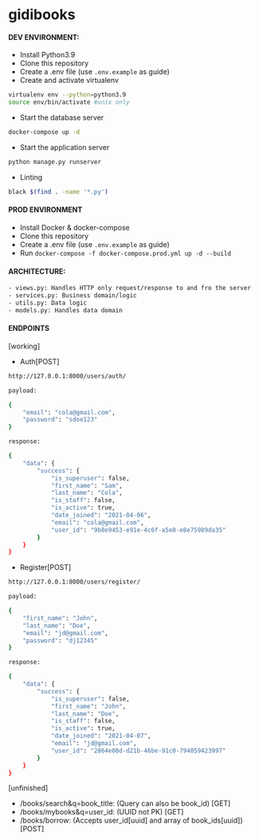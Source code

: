 # gidibooks

#### DEV ENVIRONMENT:
- Install Python3.9
- Clone this repository
- Create a .env file (use `.env.example` as guide)
- Create and activate virtualenv
```bash
virtualenv env --python=python3.9
source env/bin/activate #unix only
```

- Start the database server
```bash
docker-compose up -d
```

- Start the application server 
```bash
python manage.py runserver 
```

- Linting
```bash
black $(find . -name '*.py')
```

#### PROD ENVIRONMENT
- Install Docker & docker-compose
- Clone this repository
- Create a .env file (use `.env.example` as guide)
- Run `docker-compose -f docker-compose.prod.yml up -d --build`


#### ARCHITECTURE:

```bash
- views.py: Handles HTTP only request/response to and fro the server
- services.py: Business domain/logic
- utils.py: Data logic
- models.py: Handles data domain
```

#### ENDPOINTS 

[working]

- Auth[POST]
```bash
http://127.0.0.1:8000/users/auth/

payload:

{
    "email": "cola@gmail.com",
    "password": "sdoe123"
}

response:

{
    "data": {
        "success": {
            "is_superuser": false,
            "first_name": "Sam",
            "last_name": "Cola",
            "is_staff": false,
            "is_active": true,
            "date_joined": "2021-04-06",
            "email": "cola@gmail.com",
            "user_id": "9b8e9453-e91e-4c6f-a5e8-e8e75989da35"
        }
    }
}
```

- Register[POST]
```bash
http://127.0.0.1:8000/users/register/

payload:

{
    "first_name": "John",
    "last_name": "Doe",
    "email": "jd@gmail.com",
    "password": "dj12345"
}

response:

{
    "data": {
        "success": {
            "is_superuser": false,
            "first_name": "John",
            "last_name": "Doe",
            "is_staff": false,
            "is_active": true,
            "date_joined": "2021-04-07",
            "email": "jd@gmail.com",
            "user_id": "2864e08d-d21b-46be-91c0-794059423997"
        }
    }
}
```

[unfinished]

- /books/search&q=book_title: (Query can also be book_id) [GET]
- /books/mybooks&q=user_id: (UUID not PK) [GET]
- /books/borrow: (Accepts user_id[uuid] and array of book_ids[uuid]) [POST] 